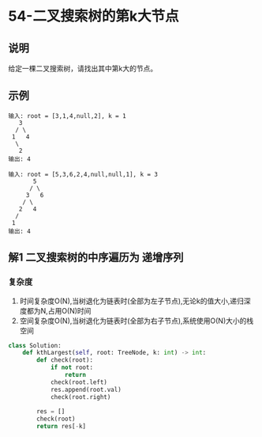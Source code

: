 # 54-二叉搜索树的第k大节点

## 说明
给定一棵二叉搜索树，请找出其中第k大的节点。

## 示例
```
输入: root = [3,1,4,null,2], k = 1
   3
  / \
 1   4
  \
   2
输出: 4

输入: root = [5,3,6,2,4,null,null,1], k = 3
       5
      / \
     3   6
    / \
   2   4
  /
 1
输出: 4
```

## 解1 二叉搜索树的中序遍历为 递增序列

### 复杂度
1. 时间复杂度O(N),当树退化为链表时(全部为左子节点),无论k的值大小,递归深度都为N,占用O(N)时间
2. 空间复杂度O(N),当树退化为链表时(全部为右子节点),系统使用O(N)大小的栈空间

```python
class Solution:
    def kthLargest(self, root: TreeNode, k: int) -> int:
        def check(root):
            if not root:
                return
            check(root.left)
            res.append(root.val)
            check(root.right)
        
        res = []
        check(root)
        return res[-k]
```